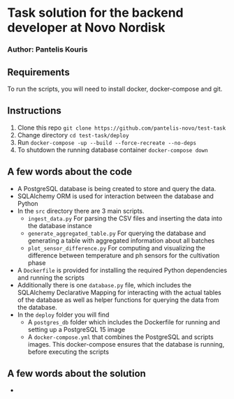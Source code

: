 # Task solution for the backend developer at Novo Nordisk

### Author: Pantelis Kouris

## Requirements

To run the scripts, you will need to install docker, docker-compose and git.

## Instructions

  1. Clone this repo `git clone https://github.com/pantelis-novo/test-task`
  2. Change directory `cd test-task/deploy`
  3. Run `docker-compose -up --build --force-recreate --no-deps`
  4. To shutdown the running database container `docker-compose down`
  
  
## A few words about the code

  * A PostgreSQL database is being created to store and query the data.
  * SQLAlchemy ORM is used for interaction between the database and Python
  * In the `src` directory there are 3 main scripts.
      * `ingest_data.py` For parsing the CSV files and inserting the data into the database instance
      * `generate_aggregated_table.py` For querying the database and generating a table with aggregated information about all batches
      * `plot_sensor_difference.py` For computing and visualizing the difference between temperature and ph sensors for the cultivation phase
  * A `Dockerfile` is provided for installing the required Python dependencies and running the scripts
  * Additionally there is one `database.py` file, which includes the SQLAlchemy Declarative Mapping for interacting with the actual tables of the database as well as helper functions for querying the data from the database.
  * In the `deploy` folder you will find
    * A `postgres_db` folder which includes the Dockerfile for running and setting up a PostgreSQL 15 image
    * A `docker-compose.yml` that combines the PostgreSQL and scripts images. This docker-compose ensures that the database is running, before executing the scripts
## A few words about the solution

  *
